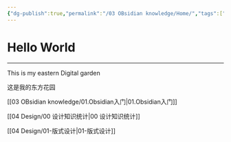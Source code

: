 ```yaml
---
{"dg-publish":true,"permalink":"/03 OBsidian knowledge/Home/","tags":["gardenEntry"]}
---
```


# Hello World
---
This is my eastern Digital garden 

这是我的东方花园

[[03 OBsidian knowledge/01.Obsidian入门\|01.Obsidian入门]]

[[04 Design/00 设计知识统计\|00 设计知识统计]]

[[04 Design/01-版式设计\|01-版式设计]]


